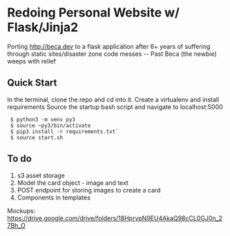 # Redoing Personal Website w/ Flask/Jinja2

Porting http://beca.dev to a flask application after 6+ years of suffering through static sites/disaster zone code messes -- Past Beca (the newbie) weeps with relief

 ## Quick Start
 In the terminal, clone the repo and cd into it.
 Create a virtualenv and install requirements
 Source the startup bash script and navigate to localhost:5000
 ```
  $ python3 -m venv py3
  $ source ~py3/bin/activate
  $ pip3 install -r requirements.txt`
  $ source start.sh

```

## To do
1. s3 asset storage
2. Model the card object - image and text
3. POST endpoint for storing images to create a card
4. Components in templates


 Mockups: https://drive.google.com/drive/folders/18HprvpN9EU4AkaQ98cCL0GJ0n_27Bh_O
